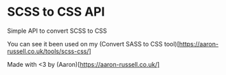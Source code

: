 # SCSS to CSS API

Simple API to convert SCSS to CSS

You can see it been used on my (Convert SASS to CSS tool)[https://aaron-russell.co.uk/tools/scss-css/]

Made with <3 by (Aaron)[https://aaron-russell.co.uk/] 
